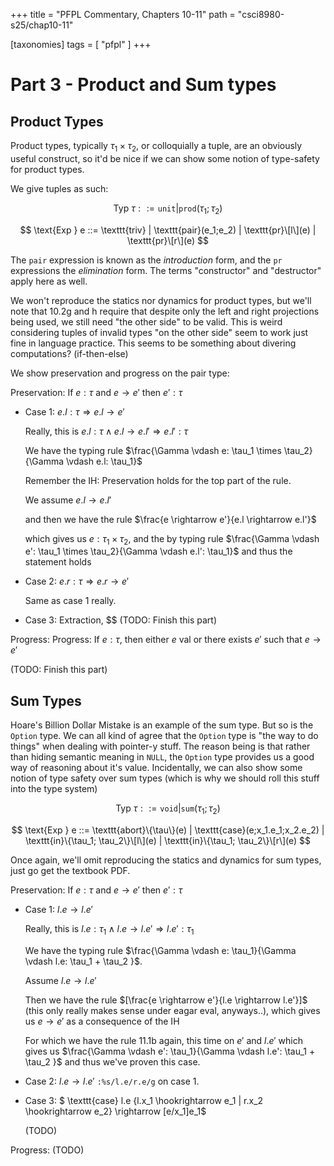 +++
title = "PFPL Commentary, Chapters 10-11"
path = "csci8980-s25/chap10-11"

[taxonomies]
tags = [ "pfpl" ]
+++

# Part 3 - Product and Sum types

## Product Types

Product types, typically $\tau_1 \times \tau_2$, or colloquially a tuple,
are an obviously useful construct, so it'd be nice if we can show some
notion of type-safety for product types.

We give tuples as such:

$$ \text{Typ } \tau ::= \texttt{unit} | \texttt{prod}(\tau_1; \tau_2) $$

$$ \text{Exp } e ::= \texttt{triv} | \texttt{pair}(e_1;e_2) | \texttt{pr}\[l\](e) | \texttt{pr}\[r\](e) $$


The $\texttt{pair}$ expression is known as the *introduction* form,
and the $\texttt{pr}$ expressions the *elimination* form. The terms
"constructor" and "destructor" apply here as well.

We won't reproduce the statics nor dynamics for product types, but we'll
note that 10.2g and h require that despite only the left and right
projections being used, we still need "the other side" to be valid.
This is weird considering tuples of invalid types "on the other side"
seem to work just fine in language practice. This seems to be something
about divering computations? (if-then-else)

We show preservation and progress on the pair type:

Preservation: If $e: \tau$ and $e \rightarrow e'$ then $e': \tau$
- Case 1: $e.l: \tau \Rightarrow e.l \rightarrow e'$

    Really, this is $e.l : \tau \land e.l \rightarrow e.l' \Rightarrow e.l': \tau$

    We have the typing rule $\frac{\Gamma \vdash e: \tau_1 \times \tau_2}{\Gamma \vdash e.l: \tau_1}$

    Remember the IH: Preservation holds for the top part of the rule.

    We assume $e.l \rightarrow e.l'$

    and then we have the rule $\frac{e \rightarrow e'}{e.l \rightarrow e.l'}$

    which gives us $e: \tau_1 \times \tau_2$, and the by typing rule
    $\frac{\Gamma \vdash e': \tau_1 \times \tau_2}{\Gamma \vdash e.l': \tau_1}$
    and thus the statement holds

- Case 2: $e.r: \tau \Rightarrow e.r \rightarrow e'$

    Same as case 1 really.

- Case 3: Extraction, $$
    (TODO: Finish this part)

Progress: Progress: If $e: \tau$, then either $e \text{ val}$ or there exists
$e'$ such that $e \rightarrow e'$

(TODO: Finish this part)

## Sum Types

Hoare's Billion Dollar Mistake is an example of the sum type.
But so is the `Option` type. We can all kind of agree that the
`Option` type is "the way to do things" when dealing with pointer-y
stuff. The reason being is that rather than hiding semantic meaning
in `NULL`, the `Option` type provides us a good way of reasoning
about it's value. Incidentally, we can also show some notion of
type safety over sum types (which is why we should roll this stuff
into the type system)

$$ \text{Typ } \tau ::= \texttt{void} | \texttt{sum}(\tau_1; \tau_2) $$

$$ \text{Exp } e ::= \texttt{abort}\{\tau\}(e) | \texttt{case}(e;x_1.e_1;x_2.e_2) | \texttt{in}\{\tau_1; \tau_2\}\[l\](e) | \texttt{in}\{\tau_1; \tau_2\}\[r\](e) $$


Once again, we'll omit reproducing the statics and dynamics for sum types,
just go get the textbook PDF.

Preservation: If $e: \tau$ and $e \rightarrow e'$ then $e': \tau$

- Case 1: $l.e \rightarrow l.e'$

    Really, this is $l.e: \tau_1 \land l.e \rightarrow l.e' \Rightarrow l.e': \tau_1$

    We have the typing rule $\frac{\Gamma \vdash e: \tau_1}{\Gamma \vdash l.e: \tau_1 + \tau_2 }$.

    Assume $l.e \rightarrow l.e'$

    Then we have the rule $[\frac{e \rightarrow e'}{l.e \rightarrow l.e'}]$
    (this only really makes sense under eagar eval, anyways..), which gives
    us $e \rightarrow e'$ as a consequence of the IH

    For which we have the rule 11.1b again, this time on $e'$ and $l.e'$
    which gives us $\frac{\Gamma \vdash e': \tau_1}{\Gamma \vdash l.e': \tau_1 + \tau_2 }$ and thus we've proven this case.

-  Case 2: $l.e \rightarrow l.e'$ `:%s/l.e/r.e/g` on case 1.

- Case 3: $ \texttt{case} l.e \{l.x_1 \hookrightarrow e_1 | r.x_2 \hookrightarrow e_2\} \rightarrow [e/x_1]e_1$ 

    (TODO)

Progress: (TODO)

